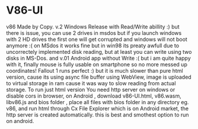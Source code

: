 # V86-UI
v86 Made by Copy.
v.2 Windows Release with Read/Write abillity :) but there is issue, you can use 2 drives in msdos but if you launch windows with 2 HD drives the first one will get corrupted and windows will not boot anymore :( on MSdos it works fine but in win98 its preaty awfull due to uncorrectely implemented disk reading, but at least you can write using two disks in MS-Dos.
and v.01 Android app without Write :( but i am quite happy with it, finally mouse is fully usable on smartphone so no more messed up coordinates! Fallout 1 runs perfect :)
but it is much slower than pure html version, cause its using async file buffer using WebView, image is uploaded to virtual storage in ram cause it was way to slow reading from actual storage.
To run just html version You need http server on windows or disable cors in browser, on Android , download v86-UI.html, v86.wasm, libv86.js and bios folder , place all files with bios folder in any directory eg. v86, and run html through Cx File Explorer which is on Android market, the http server is created automatically. this is best and smothest option to run on android.

